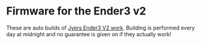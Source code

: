 # Firmware for the Ender3 v2

These are auto builds of [Jyers Ender3 V2 work](https://github.com/Jyers/Marlin/tree/Ender_3_V2_Rewrite). Building is performed every day at midnight and no guarantee is given on if they actually work!  
